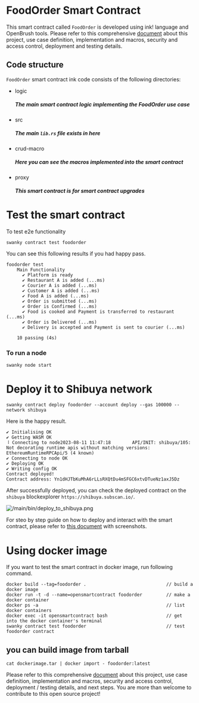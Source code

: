 # FoodOrder Smart Contract

This smart contract called `FoodOrder` is developed using ink! language and OpenBrush tools. Please refer to this comprehensive [document]() about this project, use case definition, implementation and macros, security and access control, deployment and testing details. 

## Code structure
`FoodOrder` smart contract ink code consists of the following directories: 

- logic
    ##### The main smart contract logic implementing the FoodOrder use case
- src
    ##### The main `lib.rs` file exists in here 
- crud-macro
    ##### Here you can see the macros implemented into the smart contract
- proxy
    ##### This smart contract is for smart contract upgrades
    
# Test the smart contract

To test e2e functionality

```
swanky contract test foodorder
```

You can see this following results if you had happy pass.

```
foodorder test
    Main Functionality
      ✔ Platform is ready
      ✔ Restaurant A is added (...ms)
      ✔ Courier A is added (...ms)
      ✔ Customer A is added (...ms)
      ✔ Food A is added (...ms)
      ✔ Order is submitted (...ms)
      ✔ Order is Confirmed (...ms)
      ✔ Food is cooked and Payment is transferred to restaurant (...ms)
      ✔ Order is Delivered (...ms)
      ✔ Delivery is accepted and Payment is sent to courier (...ms) 

    10 passing (4s)
```

### To run a node

```
swanky node start
```

# Deploy it to Shibuya network

```
swanky contract deploy foodorder --account deploy --gas 100000 --network shibuya
```

Here is the happy result.

```
✔ Initialising OK
✔ Getting WASM OK
⠸ Connecting to node2023-08-11 11:47:18        API/INIT: shibuya/105: Not decorating runtime apis without matching versions: EthereumRuntimeRPCApi/5 (4 known)
✔ Connecting to node OK
✔ Deploying OK
✔ Writing config OK
Contract deployed!
Contract address: Yn1dHJTbKuMhA6rLLsRXQtDu4mSFGC6xtvDTueNz1axJ5Dz
```

After successfully deployed, you can check the deployed contract on the `shibuya` blockexplorer `https://shibuya.subscan.io/`.

![/main/bin/deploy_to_shibuya.png](https://github.com/InkSmartContract/foodorder-smartcontract/blob/main/bin/deploy_to_shibuya.png)

For steo by step guide on how to deploy and interact with the smart contract, please refer to [this document]() with screenshots.

# Using docker image

If you want to test the smart contract in docker image, run following command.

```
docker build --tag=foodorder .                              // build a docker image
docker run -t -d --name=opensmartcontract foodorder         // make a docker container
docker ps -a                                                // list docker containers
docker exec -it opensmartcontract bash                      // get into the docker container's terminal 
swanky contract test foodorder                              // test foodorder contract
```

## you can build image from tarball
```
cat dockerimage.tar | docker import - foodorder:latest
```

Please refer to this comprehensive [document]() about this project, use case definition, implementation and macros, security and access control, deployment / testing details, and next steps. You are more than welcome to contribute to this open source project!
